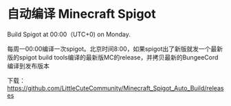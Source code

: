 # 自动编译 Minecraft Spigot
Build Spigot at 00:00（UTC+0) on Monday.

每周一00:00编译一次spigot。北京时间8:00，如果spigot出了新版就发一个最新版的spigot build tools编译的最新版MC的release，并拷贝最新的BungeeCord编译到发布版本

下载：https://github.com/LittleCuteCommunity/Minecraft_Spigot_Auto_Build/releases
